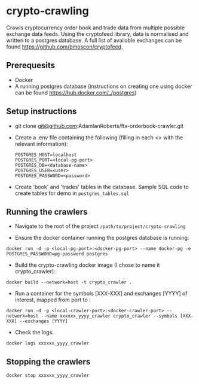 # crypto-crawling

Crawls cryptocurrency order book and trade data from multiple possible exchange data feeds. Using the cryptofeed library, data is normalised and written to a postgres database. A full list of available exchanges can be found https://github.com/bmoscon/cryptofeed.

## Prerequesits

- Docker
- A running postgres database (instructions on creating one using docker can be found https://hub.docker.com/_/postgres)

## Setup instructions

- git clone git@github.com:AdamIanRoberts/ftx-orderbook-crawler.git
- Create a .env file containing the following (filling in each <> with the relevant information):

    ```
    POSTGRES_HOST=localhost
    POSTGRES_PORT=<local-pg-port>
    POSTGRES_DB=<database-name>
    POSTGRES_USER=<user>
    POSTGRES_PASSWORD=<password>
    ```
    
- Create 'book' and 'trades' tables in the database. Sample SQL code to create tables for demo in `postgres_tables.sql`
    
## Running the crawlers

- Navigate to the root of the project `/path/to/project/crypto-crawling`

- Ensure the docker container running the postgres database is running:

``` docker run -d -p <local-pg-port>:<docker-pg-port> --name docker-pg -e POSTGRES_PASSWORD=pg-password postgres ```

- Build the crypto-crawling docker image (I chose to name it crypto_crawler):

``` docker build --network=host -t crypto_crawler . ```

- Run a container for the symbols [XXX-XXX] and exchanges [YYYY] of interest, mapped from port <local-crawler-port> to <docker-crawler-port>:

``` docker run -d -p <local-crawler-port>:<docker-crawler-port> --network=host --name xxxxxx_yyyy_crawler crypto_crawler --symbols [XXX-XXX] --exchanges [YYYY] ```

- Check the logs.

``` docker logs xxxxxx_yyyy_crawler ```

## Stopping the crawlers

``` docker stop xxxxxx_yyyy_crawler ```
